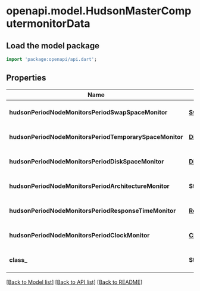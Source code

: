 # openapi.model.HudsonMasterComputermonitorData

## Load the model package
```dart
import 'package:openapi/api.dart';
```

## Properties
Name | Type | Description | Notes
------------ | ------------- | ------------- | -------------
**hudsonPeriodNodeMonitorsPeriodSwapSpaceMonitor** | [**SwapSpaceMonitorMemoryUsage2**](SwapSpaceMonitorMemoryUsage2.md) |  | [optional] [default to null]
**hudsonPeriodNodeMonitorsPeriodTemporarySpaceMonitor** | [**DiskSpaceMonitorDescriptorDiskSpace**](DiskSpaceMonitorDescriptorDiskSpace.md) |  | [optional] [default to null]
**hudsonPeriodNodeMonitorsPeriodDiskSpaceMonitor** | [**DiskSpaceMonitorDescriptorDiskSpace**](DiskSpaceMonitorDescriptorDiskSpace.md) |  | [optional] [default to null]
**hudsonPeriodNodeMonitorsPeriodArchitectureMonitor** | **String** |  | [optional] [default to null]
**hudsonPeriodNodeMonitorsPeriodResponseTimeMonitor** | [**ResponseTimeMonitorData**](ResponseTimeMonitorData.md) |  | [optional] [default to null]
**hudsonPeriodNodeMonitorsPeriodClockMonitor** | [**ClockDifference**](ClockDifference.md) |  | [optional] [default to null]
**class_** | **String** |  | [optional] [default to null]

[[Back to Model list]](../README.md#documentation-for-models) [[Back to API list]](../README.md#documentation-for-api-endpoints) [[Back to README]](../README.md)


